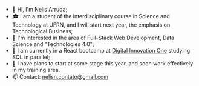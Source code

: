 - 👋 Hi, I'm Nelis Arruda;
- 🎓 I am a student of the Interdisciplinary course in Science and Technology at UFRN, and I will start next year, the emphasis on Technological Business;
- 👀 I'm interested in the area of Full-Stack Web Development, Data Science and "Technologies 4.0";
- 🌱 I am currently in a React bootcamp at [Digital Innovation One](https://digitalinnovation.one) studying SQL in parallel;
- 💞️ I have plans to start at some stage this year, and soon work effectively in my training area.
- 📫 Contact: nelisn.contato@gmail.com

<!---
VanJack/VanJack is a ✨ special ✨ repository because its `README.md` (this file) appears on your GitHub profile.
You can click the Preview link to take a look at your changes.
--->
